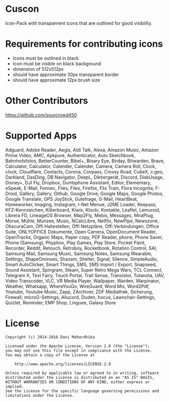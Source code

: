 # Cuscon
Icon-Pack with transpanrent icons that are outlined for good visibility.

# Requirements for contributing icons
- Icons must be outlined in black
- Icon must be visible on black background
- dimension of 512x512px
- should have approximate 30px transparent border
- should have approximate 12px brush size

# Other Contributors
https://github.com/sourcrowd450

# Supported Apps

Adguard, Adobe Reader, Aegis, Aldi Talk, Alexa, Amazon Music, Amazon Prime Video, AMC, Apkpure, Authenticator, Auto Sketchbook, Bahnhofsfotos, BetterCounter, Bibel+, Binary Eye, Birday, Bitwarden, Brave, Calculator, Calculator, Calender, Calender, Camera, Camera Roll, Clock, clock, Cloudflare, Contacts, Corona, Covpass, Crossy Road, CubeX, c:geo, Darkland, DasDing, DB Navigator, DeepL, Diktiergerät, Discord, DiskUsage, Disney+, DJI Fly, Dropbox, Dumbphone Assistant, Editor, Elementary, eSpeak, E-Mail, Fennec, Files, Files, Firefox, Flix Train, Flora Incognita, F-Droid, Gallery, Gallery, Github, Google Drive, Google Maps, Google Photos, Google Translate, GPS JoyStick, Gutefrage, G-Mail, HeartBeat, Homeworker, Imaging, Instagram, I-Net Menue, J2ME Loader, Keepass, KFZ-Kennzeichen, Kilterboard, Kiwix, Klocki, Kontakte, Leaflet, Lemuroid, Librera FD, LineageOS Browser, Map2Fly, Mebis, Messages, MiraPlug, Morse, Mühle, Munzee, Music, NCalcLibre, Netflix, NewPipe, Newszone, ObscuraCam, Öffi Haltestellen, Öffi Netzpläne, Öffi Verbindungen, Office Suite, ONLYOFFICE Dokumente, Open Camera, OpenDocument Reader, OpenTracks, Organic Maps, Paper copy, PDF Reader, phone, Phone Saver, Phone (Samsung), Phyphox, Play Games, Play Store, Pocket Paint, Recorder, Reddit, Retouch, Retroboy, Rocketbook, Rotation Control, SAI, Samsung Mail, Samsung Music, Samsung Notes, Samsung Wearable, Settings, ShapeOminues, Shazam, Shelter, Signal, Silence, SimpleAudio, Smart AutoClicker, Smart Things, SMS, SMS Import / Export, Snapseed, Sound Assistant, Spingram, Steam, Super Retro Mega Wars, TCL Connect, Telegram X, Text Fairy, Touch Portal, Trail Sense, Transistor, Tutanota, UAV, Video Transcoder, VLC, VR Media Player, Wallpaper, Warden, Warpinator, Weather, Whatsapp, WhereYouGo, WireGuard, Word Mix, Word2Pdf, Youtube, Youtube Music, Zapp, ZArchiver, ZDF Mediathek, Sicherung, Firewall, microG-Settings, Aliucord, Duden, hocus, Lawnchair-Settings, Quizlet, Reminder, EMP Shop, Linguee, Galaxy Store

# License
```
Copyright (c) 2014-2016 Dani Mahardhika

Licensed under the Apache License, Version 2.0 (the "License");
you may not use this file except in compliance with the License.
You may obtain a copy of the License at

    http://www.apache.org/licenses/LICENSE-2.0

Unless required by applicable law or agreed to in writing, software
distributed under the License is distributed on an "AS IS" BASIS,
WITHOUT WARRANTIES OR CONDITIONS OF ANY KIND, either express or implied.
See the License for the specific language governing permissions and
limitations under the License.
```
